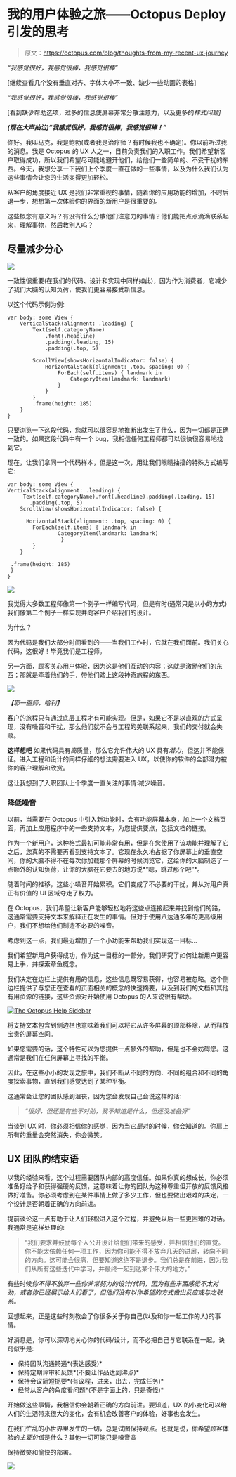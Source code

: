 # 我的用户体验之旅——Octopus Deploy 引发的思考

> 原文：<https://octopus.com/blog/thoughts-from-my-recent-ux-journey>

*“我感觉很好，我感觉很棒，我感觉很棒”*

[继续查看几个没有垂直对齐、字体大小不一致、缺少一些动画的表格]

*“我感觉很好，我感觉很棒，我感觉很棒”*

[看到缺少帮助选项，过多的信息使屏幕非常分散注意力，以及更多的*样式问题]*

***(现在大声抽泣)“我感觉很好，我感觉很棒，我感觉很棒！”***

你好。我叫马克，我是鲍勃(或者我是治疗师？有时候我也不确定)。你以前听过我的消息。我是 Octopus 的 UX 人之一，目前负责我们的入职工作。我们希望新客户取得成功，所以我们希望尽可能地避开他们，给他们一些简单的、不受干扰的东西。今天，我想分享一下我们上个季度一直在做的一些事情，以及为什么我们认为这些事情会让您的生活变得更加轻松。

从客户的角度接近 UX 是我们非常重视的事情，随着你的应用功能的增加，不时后退一步，想想第一次体验你的界面的新用户是很重要的。

这些概念有意义吗？有没有什么分散他们注意力的事情？他们能把点点滴滴联系起来，理解事物，然后教别人吗？

## 尽量减少分心

[![](img/399784923926a7f3c767bf3da8795223.png)](#)

一致性很重要(在我们的代码、设计和实现中同样如此)，因为作为消费者，它减少了我们大脑的认知负荷，使我们更容易接受新信息。

以这个代码示例为例:

```
var body: some View {
    VerticalStack(alignment: .leading) {
        Text(self.categoryName)
            .font(.headline)
            .padding(.leading, 15)
            .padding(.top, 5)

        ScrollView(showsHorizontalIndicator: false) {
            HorizontalStack(alignment: .top, spacing: 0) {
                ForEach(self.items) { landmark in
                    CategoryItem(landmark: landmark)
                }
            }
        }
        .frame(height: 185)
    }
} 
```

只要浏览一下这段代码，您就可以很容易地推断出发生了什么，因为一切都是正确一致的。如果这段代码中有一个 bug，我相信任何工程师都可以很快很容易地找到它。

现在，让我们拿同一个代码样本，但是这一次，用让我们眼睛抽搐的特殊方式编写它:

```
var body: some View {
VerticalStack(alignment: .leading) {
     Text(self.categoryName).font(.headline).padding(.leading, 15)
       .padding(.top, 5)
    ScrollView(showsHorizontalIndicator: false) {

      HorizontalStack(alignment: .top, spacing: 0) {
        ForEach(self.items) { landmark in
                CategoryItem(landmark: landmark)
                 }
        }
    }

 .frame(height: 185)
 }
} 
```

[![](img/3e4ac460fd02fb746efc63523368e1d9.png)](#)

我觉得大多数工程师像第一个例子一样编写代码，但是有时(通常只是以小的方式)我们像第二个例子一样实现并向客户介绍我们的设计。

为什么？

因为代码是我们大部分时间看到的——当我们工作时，它就在我们面前。我们关心代码，这很好！毕竟我们是工程师。

另一方面，顾客关心用户体验，因为这是他们互动的内容；这就是激励他们的东西；那就是牵着他们的手，带他们踏上这段神奇旅程的东西。

[![](img/c593de4f026eac5d00c59351f137e301.png)](#)

*【耶一巫师，哈利】*

客户的旅程只有通过底层工程才有可能实现。但是，如果它不是以直观的方式呈现，没有噪音和干扰，那么他们就不会与工程的美联系起来，我们的交付就会失败。

**这样想吧**
如果代码具有*高*质量，那么它允许伟大的 UX 具有*潜力*，但这并不能保证。进入工程和设计的同样仔细的想法需要进入 UX，以使你的软件的全部潜力被你的客户理解和欣赏。

这让我想到了入职团队上个季度一直关注的事情:减少噪音。

### 降低噪音

以前，当需要在 Octopus 中引入新功能时，会有功能屏幕本身，加上一个文档页面，再加上应用程序中的一些支持文本，为您提供要点，包括文档的链接。

作为一个新用户，这种格式最初可能非常有用，但是在您使用了该功能并理解了它之后，您真的不需要再看到支持文本了。它现在永久地占据了你屏幕上的垂直空间，你的大脑不得不在每次你加载那个屏幕的时候浏览它，这给你的大脑制造了一点额外的认知负荷，让你的大脑在它要去的地方说*“嗯，跳过那个吧”*。

随着时间的推移，这些小噪音开始累积。它们变成了不必要的干扰，并从对用户真正有价值的 UI 区域夺走了权力。

在 Octopus，我们希望让新客户能够轻松地将这些点连接起来并找到他们的路，这通常需要支持文本来解释正在发生的事情。但对于使用八达通多年的更高级用户，我们不想给他们制造不必要的噪音。

考虑到这一点，我们最近增加了一个小功能来帮助我们实现这一目标...

我们希望新用户获得成功，作为这一目标的一部分，我们研究了如何让新用户更容易上手，并探索章鱼概念。

我们决定在边栏上提供有用的信息，这些信息既容易获得，也容易被忽略。这个侧边栏提供了与您正在查看的页面相关的概念的快速摘要，以及到我们的文档和其他有用资源的链接，这些资源对开始使用 Octopus 的人来说很有帮助。

[![The Octopus Help Sidebar](img/4f5ea2a467fd3084aebc57d412bf8f36.png)](#)

将支持文本包含到侧边栏也意味着我们可以将它从许多屏幕的顶部移除，从而释放宝贵的屏幕空间。

如果您需要的话，这个特性可以为您提供一点额外的帮助，但是也不会妨碍您。这通常是我们在任何屏幕上寻找的平衡。

因此，在这些小小的发现之旅中，我们不断从不同的方向、不同的组合和不同的角度探索事物，直到我们感觉达到了某种平衡。

这通常会让您的团队感到沮丧，因为您会发现自己会说这样的话:

> *“很好，但还是有些不对劲，我不知道是什么，但还没准备好”*

当谈到 UX 时，你必须相信你的感觉，因为当它*是*对的时候，你会知道的。你肩上所有的重量会突然消失，你会微笑。

## UX 团队的结束语

以我的经验来看，这个过程需要团队内部的高度信任。如果你真的想成长，你必须准备好给予和获得强硬的反馈，这意味着让你的团队为这种尊重但开放的反馈风格做好准备。你必须考虑到在某件事情上做了多少工作，但也要做出艰难的决定，一个设计是否朝着正确的方向前进。

提前谈论这一点有助于让人们轻松进入这个过程，并避免以后一些更困难的对话。我通常是这样处理的:

> “我们要求并鼓励每个人公开设计给他们带来的感受，并相信他们的直觉。你不能太依赖任何一项工作，因为你可能不得不放弃几天的进展，转向不同的方向。这可能会很痛，但要知道这绝不是退步。我们总是在前进，因为我们从所有这些迭代中学习，并最终一起到达某个伟大的地方。”

有些时候*你不得不放弃一些你非常努力的设计/代码，因为有些东西感觉不太对劲，或者你已经展示给人们看了，但他们没有以你希望的方式做出反应或与之联系。*

回想起来，正是这些时刻教会了你很多关于你自己(以及和你一起工作的人)的事情。

好消息是，你可以深切地关心你的代码/设计，而不必把自己与它联系在一起。诀窍似乎是:

*   保持团队沟通畅通*(表达感受)*
*   保持定期评审和反馈*(不要让作品达到沸点)*
*   保持会议简短扼要*(有议程，进来，出去，完成任务)*
*   经常从客户的角度看问题*(不是字面上的，只是奇怪)*

开始做这些事情，我相信你会朝着正确的方向前进。要知道，UX 的小变化可以给人们的生活带来很大的变化，会有机会改善客户的体验，好事也会发生。

在我们忙乱的小世界里发生的一切，总是试图保持观点。也就是说，你希望顾客体验的*主要价值*是什么？其他一切可能只是噪音😃

保持微笑和愉快的部署。

[![](img/4e8ff319650b74e29ae0538c198dbc57.png)](#)